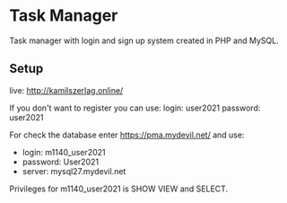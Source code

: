 # Task Manager
Task manager with login and sign up system created in PHP and MySQL.

## Setup
live: http://kamilszerlag.online/

If you don't want to register you can use:
login: user2021
password: user2021

For check the database enter https://pma.mydevil.net/ and use:
* login: m1140_user2021
* password: User2021
* server: mysql27.mydevil.net

Privileges for m1140_user2021 is SHOW VIEW and SELECT.
